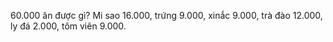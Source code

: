 60.000 ăn được gì? Mi sao 16.000, trứng 9.000, xinắc 9.000, trà đào 12.000, ly đá 2.000, tôm viên 9.000.